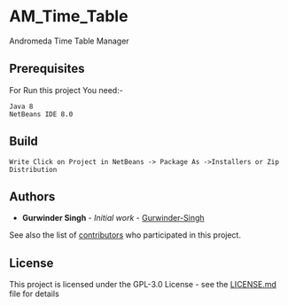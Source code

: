 # AM_Time_Table
 Andromeda Time Table Manager

## Prerequisites
For Run this project You need:-
```
Java 8
NetBeans IDE 8.0
```

## Build
```
Write Click on Project in NetBeans -> Package As ->Installers or Zip Distribution
```

## Authors

* **Gurwinder Singh** - *Initial work* - [Gurwinder-Singh](https://github.com/gurwinder-singh)

See also the list of [contributors](https://github.com/Gurwinder-Singh/AM_Time_Table/contributors) who participated in this project.

## License

This project is licensed under the GPL-3.0 License - see the [LICENSE.md](LICENSE.md) file for details
